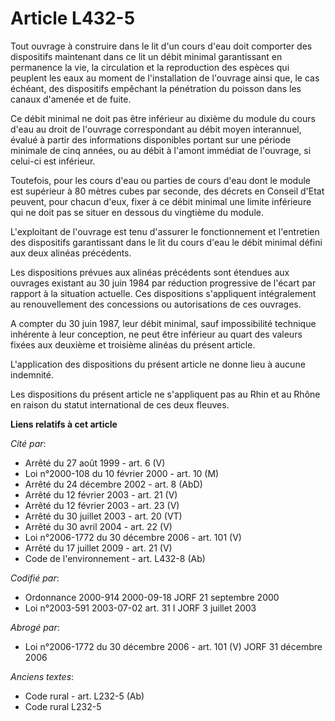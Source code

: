 # Article L432-5

Tout ouvrage à construire dans le lit d'un cours d'eau doit comporter des dispositifs maintenant dans ce lit un débit minimal
garantissant en permanence la vie, la circulation et la reproduction des espèces qui peuplent les eaux au moment de
l'installation de l'ouvrage ainsi que, le cas échéant, des dispositifs empêchant la pénétration du poisson dans les canaux
d'amenée et de fuite.

Ce débit minimal ne doit pas être inférieur au dixième du module du cours d'eau au droit de l'ouvrage correspondant au débit
moyen interannuel, évalué à partir des informations disponibles portant sur une période minimale de cinq années, ou au débit
à l'amont immédiat de l'ouvrage, si celui-ci est inférieur.

Toutefois, pour les cours d'eau ou parties de cours d'eau dont le module est supérieur à 80 mètres cubes par seconde, des
décrets en Conseil d'Etat peuvent, pour chacun d'eux, fixer à ce débit minimal une limite inférieure qui ne doit pas se
situer en dessous du vingtième du module.

L'exploitant de l'ouvrage est tenu d'assurer le fonctionnement et l'entretien des dispositifs garantissant dans le lit du
cours d'eau le débit minimal défini aux deux alinéas précédents.

Les dispositions prévues aux alinéas précédents sont étendues aux ouvrages existant au 30 juin 1984 par réduction progressive
de l'écart par rapport à la situation actuelle. Ces dispositions s'appliquent intégralement au renouvellement des concessions
ou autorisations de ces ouvrages.

A compter du 30 juin 1987, leur débit minimal, sauf impossibilité technique inhérente à leur conception, ne peut être
inférieur au quart des valeurs fixées aux deuxième et troisième alinéas du présent article.

L'application des dispositions du présent article ne donne lieu à aucune indemnité.

Les dispositions du présent article ne s'appliquent pas au Rhin et au Rhône en raison du statut international de ces deux
fleuves.

**Liens relatifs à cet article**

_Cité par_:

  - Arrêté du 27 août 1999 - art. 6 (V)
  - Loi n°2000-108 du 10 février 2000 - art. 10 (M)
  - Arrêté du 24 décembre 2002 - art. 8 (AbD)
  - Arrêté du 12 février 2003 - art. 21 (V)
  - Arrêté du 12 février 2003 - art. 23 (V)
  - Arrêté du 30 juillet 2003 - art. 20 (VT)
  - Arrêté du 30 avril 2004 - art. 22 (V)
  - Loi n°2006-1772 du 30 décembre 2006 - art. 101 (V)
  - Arrêté du 17 juillet 2009 - art. 21 (V)
  - Code de l'environnement - art. L432-8 (Ab)

_Codifié par_:

  - Ordonnance 2000-914 2000-09-18 JORF 21 septembre 2000
  - Loi n°2003-591 2003-07-02 art. 31 I JORF 3 juillet 2003

_Abrogé par_:

  - Loi n°2006-1772 du 30 décembre 2006 - art. 101 (V) JORF 31 décembre 2006

_Anciens textes_:

  - Code rural - art. L232-5 (Ab)
  - Code rural L232-5
